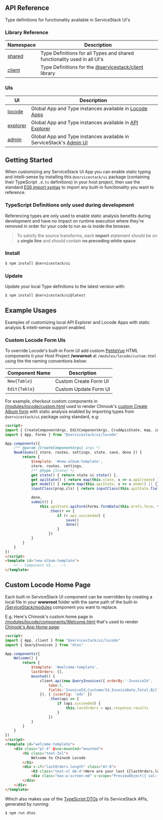 ## API Reference

Type definitions for functionality available in ServiceStack UI's

### Library Reference

|  Namespace | Description |
|  --- | --- |
|  [shared](./api/modules/shared.html)     | Type Definitions for all Types and shared functionality used in all UI's |
|  [client](./api/modules/client.html)     | Type Definitions for the [@servicestack/client](https://github.com/ServiceStack/servicestack-client) library |

### UIs

|  UI | Description |
|  --- | --- |
|  [locode](./api/modules/locode.html)     | Global App and Type instances available in [Locode Apps](https://locode.dev) |
|  [explorer](./api/modules/explorer.html) | Global App and Type instances available in [API Explorer](https://docs.servicestack.net/api-explorer) |
|  [admin](./api/modules/admin.html)       | Global App and Type instances available in ServiceStack's [Admin UI](https://docs.servicestack.net/admin-ui) |

## Getting Started

When customizing any ServiceStack UI App you can enable static typing and intelli-sense by installing this `@servicestack/ui` package
(containing their TypeScript `.d.ts` definitions) in your host project, then use the standard [ES6 import syntax](https://developer.mozilla.org/en-US/docs/Web/JavaScript/Reference/Statements/import) to import any built-in functionality you want to reference.

### TypeScript Definitions only used during development

Referencing types are only used to enable static analysis benefits during development and have no impact on runtime execution where they're removed in order for your code to run as-is inside the browser.

> To satisfy the source transforms, each **import** statement should be on a **single line** and should contain **no preceding white space**.

### Install

```bash
$ npm install @servicestack/ui
```

### Update

Update your local Type definitions to the latest version with:

```bash
$ npm install @servicestack/ui@latest
```

## Example Usages

Examples of customizing local API Explorer and Locode Apps with static analysis & intelli-sense support enabled.

### Custom Locode Form UIs

To override Locode's built-in Form UI add custom [PetiteVue](https://github.com/vuejs/petite-vue) HTML components ti your Host Project **/wwwroot**
at `/modules/locode/custom.html` using the the naming conventions below:

|  Component Name | Description |
|  --- | --- |
|  `New{Table}` | Custom Create Form UI |
| `Edit{Table}` | Custom Update Form UI |

For example, checkout custom components in [/modules/locode/custom.html](https://github.com/NetCoreApps/Chinook/blob/main/Chinook/wwwroot/modules/locode/custom.html) used to render Chinook's [custom Create Album form](https://chinook.locode.dev/locode/QueryAlbums?new=true)
with static analysis enabled by importing types from `@servicestack/ui` package using standard, e.g:

```html
<script>
import { CreateComponentArgs, EditComponentArgs, CrudApisState, map, inputClass } from "@servicestack/ui"
import { App, Forms } from "@servicestack/ui/locode"

App.components({
    /** @param {CreateComponentArgs} args */
    NewAlbums({ store, routes, settings, state, save, done }) {
        return {
            $template: '#new-album-template',
            store, routes, settings,
            /** @type {State} */
            get state() { return state && state() },
            get apiState() { return map(this.state, x => x.apiCreate) },
            get model() { return map(this.apiState, x => x.model) || {} },
            inputClass(prop,cls) { return inputClass(this.apiState.fieldError(prop),cls) },

            done,
            submit() {
                this.apiState.apiForm(Forms.formData(this.$refs.form, this.apiState.op))
                    .then(r => {
                        if (r.api.succeeded) {
                            save()
                            done()
                        }
                    })
            }
        }
    }
})
</script>
<template id="new-album-template">
    <!-- Component UI... -->
</template>
```

## Custom Locode Home Page

Each built-in ServiceStack UI component can be overridden by creating a local file in your **wwwroot** folder with the same path of the built-in
[/ServiceStack/modules](https://github.com/ServiceStack/ServiceStack/tree/main/ServiceStack/src/ServiceStack/modules) component you want to replace.

E.g. Here's Chinook's custom home page in [/modules/locode/components/Welcome.html](https://github.com/NetCoreApps/Chinook/blob/main/Chinook/wwwroot/modules/locode/components/Welcome.html) that's used to render [Chinook's App Home page](https://chinook.locode.dev/locode):

```html
<script>
import { App, client } from "@servicestack/ui/locode"
import { QueryInvoices } from "dtos"

App.components({
    Welcome() {
        return {
            $template: '#welcome-template',
            lastOrders: [],
            mounted() {
                client.api(new QueryInvoices({ orderBy:'-InvoiceId', 
                    take:5, 
                    fields:'InvoiceId,CustomerId,InvoiceDate,Total,BillingCountry,BillingCity' 
                }), { jsconfig: 'edv' })
                    .then(api => {
                        if (api.succeeded) {
                            this.lastOrders = api.response.results
                        }
                    })
            }
        }
    }
})
</script>
<template id="welcome-template">
    <div class="pl-4" @vue:mounted="mounted">
        <h1 class="text-3xl">
            Welcome to Chinook Locode
        </h1>
        <div v-if="lastOrders.length" class="mt-8">
            <h3 class="text-xl mb-4">Here are your last {{lastOrders.length}} orders:</h3>
            <div class="max-w-screen-md" v-scope="PreviewObject({ val:() => lastOrders })"></div>
        </div>
    </div>
</template>
```

Which also makes use of the [TypeScript DTOs](https://docs.servicestack.net/typescript-add-servicestack-reference) of its ServiceStack APIs, generated by running:

```bash
$ npm run dtos
```
